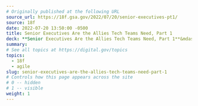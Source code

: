 ```yaml
---
# Originally published at the following URL
source_url: https://18f.gsa.gov/2022/07/20/senior-executives-pt1/
source: 18f
date: 2022-07-20 13:50:00 -0500
title: Senior Executives Are the Allies Tech Teams Need, Part 1
deck: **Senior Executives Are the Allies Tech Teams Need, Part 1**&mdash;Successfully delivering software in government requires people to work differently. Without clear answers for how to do this, well-intentioned executives and teams default to existing processes that risk undermining their own success. This is part one in a series on how to evolve that relationship.
summary:
# See all topics at https://digital.gov/topics
topics:
  - 18f
  - agile
slug: senior-executives-are-the-allies-tech-teams-need-part-1
# Controls how this page appears across the site
# 0 -- hidden
# 1 -- visible
weight: 1
---
```

